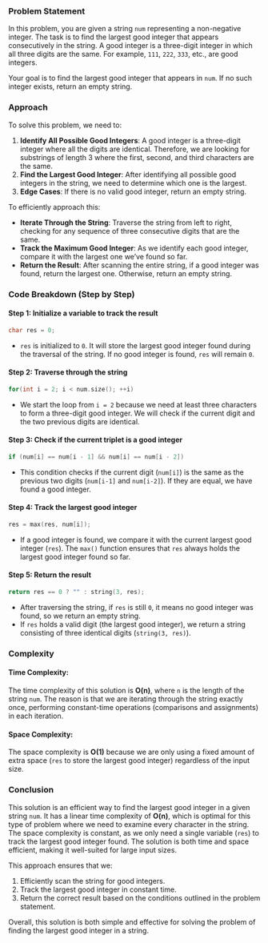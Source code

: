 ### Problem Statement

In this problem, you are given a string `num` representing a non-negative integer. The task is to find the largest good integer that appears consecutively in the string. A good integer is a three-digit integer in which all three digits are the same. For example, `111`, `222`, `333`, etc., are good integers. 

Your goal is to find the largest good integer that appears in `num`. If no such integer exists, return an empty string.

### Approach

To solve this problem, we need to:
1. **Identify All Possible Good Integers**: A good integer is a three-digit integer where all the digits are identical. Therefore, we are looking for substrings of length 3 where the first, second, and third characters are the same.
2. **Find the Largest Good Integer**: After identifying all possible good integers in the string, we need to determine which one is the largest.
3. **Edge Cases**: If there is no valid good integer, return an empty string.

To efficiently approach this:
- **Iterate Through the String**: Traverse the string from left to right, checking for any sequence of three consecutive digits that are the same.
- **Track the Maximum Good Integer**: As we identify each good integer, compare it with the largest one we’ve found so far.
- **Return the Result**: After scanning the entire string, if a good integer was found, return the largest one. Otherwise, return an empty string.

### Code Breakdown (Step by Step)

#### Step 1: Initialize a variable to track the result

```cpp
char res = 0;
```

- `res` is initialized to `0`. It will store the largest good integer found during the traversal of the string. If no good integer is found, `res` will remain `0`.

#### Step 2: Traverse through the string

```cpp
for(int i = 2; i < num.size(); ++i)
```

- We start the loop from `i = 2` because we need at least three characters to form a three-digit good integer. We will check if the current digit and the two previous digits are identical.

#### Step 3: Check if the current triplet is a good integer

```cpp
if (num[i] == num[i - 1] && num[i] == num[i - 2])
```

- This condition checks if the current digit (`num[i]`) is the same as the previous two digits (`num[i-1]` and `num[i-2]`). If they are equal, we have found a good integer.

#### Step 4: Track the largest good integer

```cpp
res = max(res, num[i]);
```

- If a good integer is found, we compare it with the current largest good integer (`res`). The `max()` function ensures that `res` always holds the largest good integer found so far.

#### Step 5: Return the result

```cpp
return res == 0 ? "" : string(3, res);
```

- After traversing the string, if `res` is still `0`, it means no good integer was found, so we return an empty string.
- If `res` holds a valid digit (the largest good integer), we return a string consisting of three identical digits (`string(3, res)`).

### Complexity

#### Time Complexity:
The time complexity of this solution is **O(n)**, where `n` is the length of the string `num`. The reason is that we are iterating through the string exactly once, performing constant-time operations (comparisons and assignments) in each iteration.

#### Space Complexity:
The space complexity is **O(1)** because we are only using a fixed amount of extra space (`res` to store the largest good integer) regardless of the input size.

### Conclusion

This solution is an efficient way to find the largest good integer in a given string `num`. It has a linear time complexity of **O(n)**, which is optimal for this type of problem where we need to examine every character in the string. The space complexity is constant, as we only need a single variable (`res`) to track the largest good integer found. The solution is both time and space efficient, making it well-suited for large input sizes.

This approach ensures that we:
1. Efficiently scan the string for good integers.
2. Track the largest good integer in constant time.
3. Return the correct result based on the conditions outlined in the problem statement.

Overall, this solution is both simple and effective for solving the problem of finding the largest good integer in a string.